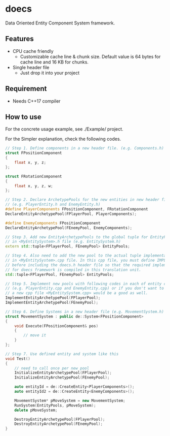 # doecs
Data Oriented Entity Component System framework.


## Features
* CPU cache friendly
  * Customizable cache line & chunk size. Default value is 64 bytes for cache line and 16 KB for chunks.
* Single header file
  * Just drop it into your project


## Requirement
* Needs C++17 compiler


## How to use
For the concrete usage example, see ./Example/ project.

For the Simpler explanation, check the following codes.

```cpp
// Step 1. Define components in a new header file. (e.g. Components.h)
struct FPositionComponent
{
	float x, y, z;
};

struct FRotationComponent
{
	float x, y, z, w;
};

// Step 2. Declare ArchetypePools for the new entities in new header files. 
// (e.g. PlayerEntity.h and EnemyEntity.h)
#define PlayerComponents FPositionComponent, FRotationComponent
DeclareEntityArchetypePool(FPlayerPool, PlayerComponents);

#define EnemyComponents FPositionComponent
DeclareEntityArchetypePool(FEnemyPool, EnemyComponents);

// Step 3. Add new EntityArchetypePools to the global tuple for EntityPools 
// in <MyEntitySystem>.h file (e.g. EntitySystem.h)
extern std::tuple<FPlayerPool, FEnemyPool> EntityPools;

// Step 4. Also need to add the new pool to the actual tuple implementation 
// in <MyEntitySystem>.cpp file. In this cpp file, you must define IMPLEMENT_DOECS macro 
// before including the doecs.h header file so that the required implementation 
// for doecs framework is compiled in this translation unit.
std::tuple<FPlayerPool, FEnemyPool> EntityPools;

// Step 5. Implement new pools with following codes in each of entity cpp files
// (e.g. PlayerEntity.cpp and EnemyEntity.cpp) or if you don't want to create 
// a new cpp file <MyEntitySystem.cpp> would be a good as well.
ImplementEntityArchetypePool(FPlayerPool);
ImplementEntityArchetypePool(FEnemyPool);

// Step 6. Define Systems in a new header file (e.g. MovementSystem.h)
struct MovementSystem : public de::System<FPositionComponent>
{
	void Execute(FPositionComponent& pos)
	{
		// move it
	}
};

// Step 7. Use defined entity and system like this
void Test()
{
	// need to call once per new pool
	InitializeEntityArchetypePool(FPlayerPool);
	InitializeEntityArchetypePool(FEnemyPool);

	auto entityId = de::CreateEntity<PlayerComponents>();
	auto entityId2 = de::CreateEntity<EnemyComponents>();

	MovementSystem* pMoveSystem = new MovementSystem;
	RunSystem(EntityPools, pMoveSystem);
	delete pMoveSystem;

	DestroyEntityArchetypePool(FPlayerPool);
	DestroyEntityArchetypePool(FEnemyPool);
}
```